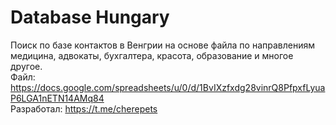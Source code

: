 # Database Hungary

Поиск по базе контактов в Венгрии на основе файла по направлениям медицина, адвокаты, бухгалтера, красота, образование и многое другое.  
Файл: https://docs.google.com/spreadsheets/u/0/d/1BvIXzfxdg28vinrQ8PfpxfLyuaP6LGA1nETN14AMq84  
Разработал: https://t.me/cherepets  
